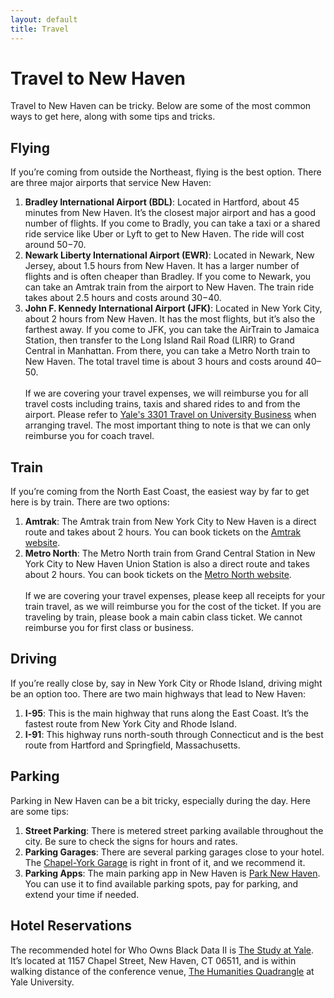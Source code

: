 ```yaml
---
layout: default
title: Travel
---
```


# Travel to New Haven

Travel to New Haven can be tricky. Below are some of the most common ways to get here, along with some tips and tricks.

## Flying

If you’re coming from outside the Northeast, flying is the best option. There are three major airports that service New Haven:

1. **Bradley International Airport (BDL)**: Located in Hartford, about 45 minutes from New Haven. It’s the closest major airport and has a good number of flights. If you come to Bradly, you can take a taxi or a shared ride service like Uber or Lyft to get to New Haven. The ride will cost around $50-$70.
2. **Newark Liberty International Airport (EWR)**: Located in Newark, New Jersey, about 1.5 hours from New Haven. It has a larger number of flights and is often cheaper than Bradley. If you come to Newark, you can take an Amtrak train from the airport to New Haven. The train ride takes about 2.5 hours and costs around $30-$40.
3. **John F. Kennedy International Airport (JFK)**: Located in New York City, about 2 hours from New Haven. It has the most flights, but it’s also the farthest away. If you come to JFK, you can take the AirTrain to Jamaica Station, then transfer to the Long Island Rail Road (LIRR) to Grand Central in Manhattan. From there, you can take a Metro North train to New Haven. The total travel time is about 3 hours and costs around $40–$50.
   <br>
   <br>
   If we are covering your travel expenses, we will reimburse you for all travel costs including trains, taxis and shared rides to and from the airport. Please refer to [Yale's 3301 Travel on University Business](https://your.yale.edu/policies-procedures/policies/3301-travel-university-business) when arranging travel. The most important thing to note is that we can only reimburse you for coach travel.

## Train

If you’re coming from the North East Coast, the easiest way by far to get here is by train. There are two options:

1. **Amtrak**: The Amtrak train from New York City to New Haven is a direct route and takes about 2 hours. You can book tickets on the [Amtrak website](https://www.amtrak.com).
2. **Metro North**: The Metro North train from Grand Central Station in New York City to New Haven Union Station is also a direct route and takes about 2 hours. You can book tickets on the [Metro North website](https://new.mta.info/mnr).
   <br>
   <br>
   If we are covering your travel expenses, please keep all receipts for your train travel, as we will reimburse you for the cost of the ticket. If you are traveling by train, please book a main cabin class ticket. We cannot reimburse you for first class or business.

## Driving

If you’re really close by, say in New York City or Rhode Island, driving might be an option too. There are two main highways that lead to New Haven:

1. **I-95**: This is the main highway that runs along the East Coast. It’s the fastest route from New York City and Rhode Island.
2. **I-91**: This highway runs north-south through Connecticut and is the best route from Hartford and Springfield, Massachusetts.

## Parking

Parking in New Haven can be a bit tricky, especially during the day. Here are some tips:

1. **Street Parking**: There is metered street parking available throughout the city. Be sure to check the signs for hours and rates.
2. **Parking Garages**: There are several parking garages close to your hotel. The [Chapel-York Garage](https://www.google.com/maps/place/Chapel-York+Garage,+150+York+St,+New+Haven,+CT+06511/data=!4m2!3m1!1s0x89e7d9b2c63b9e1d:0xc8ac1e7135aaa9e0?sa=X&ved=1t:242&ictx=111) is right in front of it, and we recommend it.
3. **Parking Apps**: The main parking app in New Haven is [Park New Haven](https://www.parknewhaven.com). You can use it to find available parking spots, pay for parking, and extend your time if needed.

## Hotel Reservations

The recommended hotel for Who Owns Black Data II is [The Study at Yale](https://www.thestudyatyale.com/). It’s located at 1157 Chapel Street, New Haven, CT 06511, and is within walking distance of the conference venue, [The Humanities Quadrangle](https://www.google.com/maps/place/Humanities+Quadrangle/data=!4m2!3m1!1s0x0:0xaaa71806a246b6b5?sa=X&ved=1t:2428&ictx=111) at Yale University.
